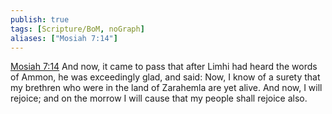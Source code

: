 ```yaml
---
publish: true
tags: [Scripture/BoM, noGraph]
aliases: ["Mosiah 7:14"]
---
```

[Mosiah 7:14](https://churchofjesuschrist.org/study/scriptures/bofm/mosiah/7?lang=eng&id=p14#p14) And now, it came to pass that after Limhi had heard the words of Ammon, he was exceedingly glad, and said: Now, I know of a surety that my brethren who were in the land of Zarahemla are yet alive. And now, I will rejoice; and on the morrow I will cause that my people shall rejoice also.
